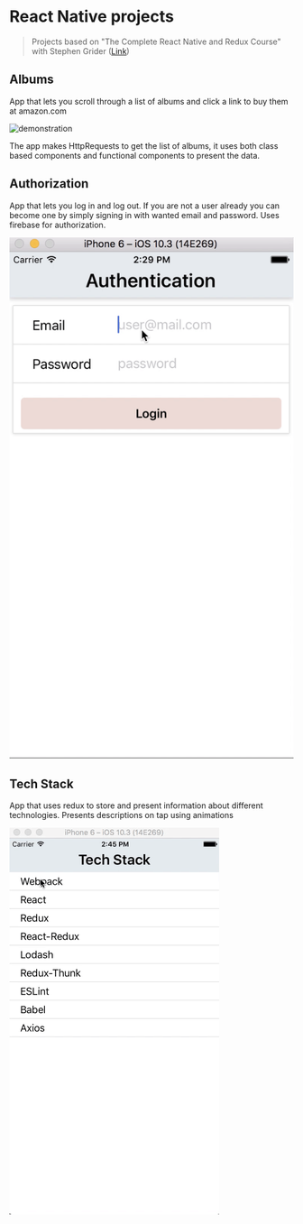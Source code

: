 # React Native projects
> Projects based on "The Complete React Native and Redux Course" with Stephen Grider ([Link](https://www.udemy.com/the-complete-react-native-and-redux-course/learn/v4/overview))


## Albums

App that lets you scroll through a list of albums and click a link to buy them at amazon.com

![demonstration](https://media.giphy.com/media/BQoqWaKPOHHmo/giphy.gif)

The app makes HttpRequests to get the list of albums, it uses both class based components and functional components to present the data.

## Authorization

App that lets you log in and log out. If you are not a user already you can become one by simply signing in with wanted email and password. Uses firebase for authorization.

![demonstration](demos/Auth-demo.gif)


## Tech Stack

App that uses redux to store and present information about different technologies. Presents descriptions on tap using animations

![demonstration](demos/Tech_stack_demo.gif)
